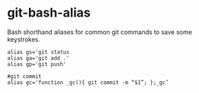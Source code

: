 # git-bash-alias

Bash shorthand aliases for common git commands to save some keystrokes.

```
alias gs='git status
alias ga='git add .'
alias gp='git push'

#git commit 
alias gc='function _gc(){ git commit -m “$1”; };_gc’


